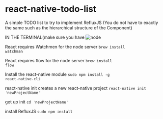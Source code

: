 # react-native-todo-list


A simple TODO list to try to implement RefluxJS
(You do not have to exactly the same 
such as the hierarchical structure of the Component)


IN THE TERMINAL(make sure you have ![node](https://nodejs.org/)


React requires Watchmen for the node server
 <code>brew install watchman</code>
 
 
 React requires flow for the node server
 <code>brew install flow</code>
 
 
 Install the react-native module
 <code>sudo npm install -g react-native-cli</code>
 
 
 react-native init creates a new react-native project
 <code>react-native init 'newProjectName' </code>
 
 
 get up init
 <code>cd 'newProjectName' </code>
 
 
 install RefluxJS
 <code>sudo npm install</code>


